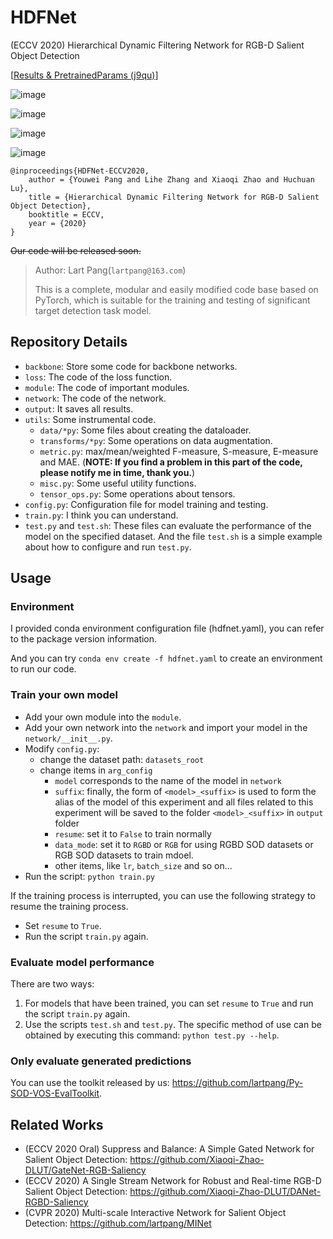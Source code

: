 # HDFNet

(ECCV 2020) Hierarchical Dynamic Filtering Network for RGB-D Salient Object Detection

[[Results & PretrainedParams (j9qu)](https://pan.baidu.com/s/1hExlf0uZ0kuar99xzpL0Sw)]

![image](https://user-images.githubusercontent.com/26847524/87150231-45f15f80-c2e4-11ea-8ce8-fb8588faf5f5.png)

![image](https://user-images.githubusercontent.com/26847524/87150259-4e499a80-c2e4-11ea-94d2-1427a7a59bfa.png)

![image](https://user-images.githubusercontent.com/26847524/87150301-5acdf300-c2e4-11ea-8bff-2f9178675730.png)

![image](https://user-images.githubusercontent.com/26847524/87150362-789b5800-c2e4-11ea-81ea-8c70778efc6a.png)

```text
@inproceedings{HDFNet-ECCV2020,
    author = {Youwei Pang and Lihe Zhang and Xiaoqi Zhao and Huchuan Lu},
    title = {Hierarchical Dynamic Filtering Network for RGB-D Salient Object Detection},
    booktitle = ECCV,
    year = {2020}
}
```

~~Our code will be released soon.~~

> Author: Lart Pang(`lartpang@163.com`)
>
> This is a complete, modular and easily modified code base based on PyTorch, which is suitable for the training and testing of significant target detection task model.

## Repository Details

* `backbone`: Store some code for backbone networks.
* `loss`: The code of the loss function.
* `module`: The code of important modules.
* `network`: The code of the network.
* `output`: It saves all results.
* `utils`: Some instrumental code.
    * `data/*py`: Some files about creating the dataloader.
    * `transforms/*py`: Some operations on data augmentation.
    * `metric.py`: max/mean/weighted F-measure, S-measure, E-measure and MAE. (**NOTE: If you find a problem in this part of the code, please notify me in time, thank you.**)
    * `misc.py`: Some useful utility functions.
    * `tensor_ops.py`: Some operations about tensors.
* `config.py`: Configuration file for model training and testing.
* `train.py`: I think you can understand.
* `test.py` and `test.sh`: These files can evaluate the performance of the model on the specified dataset. And the file `test.sh` is a simple example about how to configure and run `test.py`.

## Usage

### Environment

I provided conda environment configuration file (hdfnet.yaml), you can refer to the package version information.

And you can try `conda env create -f hdfnet.yaml` to create an environment to run our code.

### Train your own model

* Add your own module into the `module`.
* Add your own network into the `network` and import your model in the `network/__init__.py`.
* Modify `config.py`:
    * change the dataset path: `datasets_root`
    * change items in `arg_config`
        * `model` corresponds to the name of the model in `network`
        * `suffix`: finally, the form of `<model>_<suffix>` is used to form the alias of the model of this experiment and all files related to this experiment will be saved to the folder `<model>_<suffix>` in `output` folder
        * `resume`: set it to `False` to train normally
        * `data_mode`: set it to `RGBD` or `RGB` for using RGBD SOD datasets or RGB SOD datasets to train mdoel.
        * other items, like `lr`, `batch_size` and so on...
* Run the script: `python train.py`

If the training process is interrupted, you can use the following strategy to resume the training process.

* Set `resume` to `True`.
* Run the script `train.py` again.

### Evaluate model performance

There are two ways:
1. For models that have been trained, you can set `resume` to `True` and run the script `train.py` again.
2. Use the scripts `test.sh` and `test.py`. The specific method of use can be obtained by executing this command: `python test.py --help`.

### Only evaluate generated predictions

You can use the toolkit released by us: <https://github.com/lartpang/Py-SOD-VOS-EvalToolkit>.

## Related Works

* (ECCV 2020 Oral) Suppress and Balance: A Simple Gated Network for Salient Object Detection: https://github.com/Xiaoqi-Zhao-DLUT/GateNet-RGB-Saliency
* (ECCV 2020) A Single Stream Network for Robust and Real-time RGB-D Salient Object Detection: https://github.com/Xiaoqi-Zhao-DLUT/DANet-RGBD-Saliency
* (CVPR 2020) Multi-scale Interactive Network for Salient Object Detection: https://github.com/lartpang/MINet
